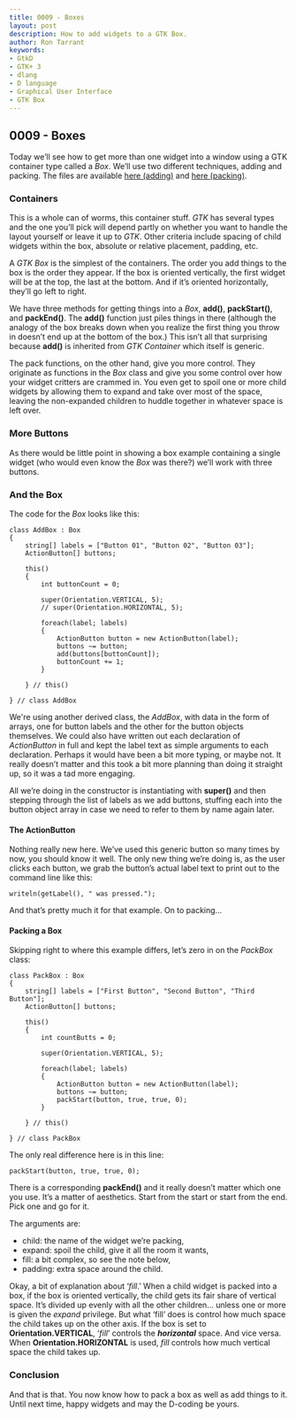 ```yaml
---
title: 0009 - Boxes
layout: post
description: How to add widgets to a GTK Box.
author: Ron Tarrant
keywords:
- GtkD
- GTK+ 3
- dlang
- D language
- Graphical User Interface
- GTK Box
---
```


## 0009 - Boxes

Today we’ll see how to get more than one widget into a window using a GTK container type called a *Box*. We’ll use two different techniques, adding and packing. The files are available [here (adding)](https://github.com/rontarrant/gtkDcoding/blob/master/003_box/box_003_01_add.d) and [here (packing)](https://github.com/rontarrant/gtkDcoding/blob/master/003_box/box_003_02_pack.d).

### Containers

This is a whole can of worms, this container stuff. *GTK* has several types and the one you’ll pick will depend partly on whether you want to handle the layout yourself or leave it up to *GTK*. Other criteria include spacing of child widgets within the box, absolute or relative placement, padding, etc.

A *GTK Box* is the simplest of the containers. The order you add things to the box is the order they appear. If the box is oriented vertically, the first widget will be at the top, the last at the bottom. And if it’s oriented horizontally, they’ll go left to right.

We have three methods for getting things into a *Box*, **add()**, **packStart()**, and **packEnd()**. The **add()** function just piles things in there (although the analogy of the box breaks down when you realize the first thing you throw in doesn’t end up at the bottom of the box.) This isn’t all that surprising because **add()** is inherited from *GTK Container* which itself is generic.

The pack functions, on the other hand, give you more control. They originate as functions in the *Box* class and give you some control over how your widget critters are crammed in. You even get to spoil one or more child widgets by allowing them to expand and take over most of the space, leaving the non-expanded children to huddle together in whatever space is left over.

### More Buttons
 
As there would be little point in showing a box example containing a single widget (who would even know the *Box* was there?) we’ll work with three buttons.

### And the Box

The code for the *Box* looks like this:

	class AddBox : Box
	{
		string[] labels = ["Button 01", "Button 02", "Button 03"];
		ActionButton[] buttons;
		
		this()
		{
			int buttonCount = 0;
			
			super(Orientation.VERTICAL, 5);
			// super(Orientation.HORIZONTAL, 5);
	
			foreach(label; labels)
			{
				ActionButton button = new ActionButton(label);
				buttons ~= button;
				add(buttons[buttonCount]);
				buttonCount += 1;
			}
			
		} // this()
		
	} // class AddBox

We're using another derived class, the *AddBox*, with data in the form of arrays, one for button labels and the other for the button objects themselves. We could also have written out each declaration of *ActionButton* in full and kept the label text as simple arguments to each declaration. Perhaps it would have been a bit more typing, or maybe not. It really doesn’t matter and this took a bit more planning than doing it straight up, so it was a tad more engaging.

All we’re doing in the constructor is instantiating with **super()** and then stepping through the list of labels as we add buttons, stuffing each into the button object array in case we need to refer to them by name again later.

#### The ActionButton

Nothing really new here. We’ve used this generic button so many times by now, you should know it well. The only new thing we’re doing is, as the user clicks each button, we grab the button’s actual label text to print out to the command line like this:

	writeln(getLabel(), " was pressed.");

And that’s pretty much it for that example. On to packing…

#### Packing a Box

Skipping right to where this example differs, let’s zero in on the *PackBox* class:

	class PackBox : Box
	{
		string[] labels = ["First Button", "Second Button", "Third Button"];
		ActionButton[] buttons;
		
		this()
		{
			int countButts = 0;
			
			super(Orientation.VERTICAL, 5);
			
			foreach(label; labels)
			{
				ActionButton button = new ActionButton(label);
				buttons ~= button;
				packStart(button, true, true, 0);
			}
	
		} // this()
		
	} // class PackBox

The only real difference here is in this line:

	packStart(button, true, true, 0);

There is a corresponding **packEnd()** and it really doesn’t matter which one you use. It’s a matter of aesthetics. Start from the start or start from the end. Pick one and go for it.

The arguments are:

- child: the name of the widget we’re packing,
- expand: spoil the child, give it all the room it wants,
- fill: a bit complex, so see the note below,
- padding: extra space around the child.

Okay, a bit of explanation about ‘*fill*.’ When a child widget is packed into a box, if the box is oriented vertically, the child gets its fair share of vertical space. It’s divided up evenly with all the other children… unless one or more is given the *expand* privilege. But what ‘fill’ does is control how much space the child takes up on the other axis. If the box is set to **Orientation.VERTICAL**, ‘*fill*’ controls the ***horizontal*** space. And vice versa. When **Orientation.HORIZONTAL** is used, *fill* controls how much vertical space the child takes up.

### Conclusion

And that is that. You now know how to pack a box as well as add things to it. Until next time, happy widgets and may the D-coding be yours.

